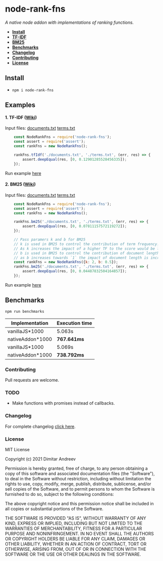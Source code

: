 # node-rank-fns
<i>A native node addon with implementations of ranking functions.</i>

 * **[Install](#Install)**
 * **[TF-IDF](#TF-IDF)**
 * **[BM25](#BM25)**
 * **[Benchmarks](#Benchmarks)**
 * **[Changelog](#Changelog)**
 * **[Contributing](#Contributing)**
 * **[License](#License)**

<a name="Install"></a>
## Install 
- `npm i node-rank-fns`

## Examples 

<a name="TF-IDF"></a>
#### 1. TF-IDF ([Wiki](https://en.wikipedia.org/wiki/Tf%E2%80%93idf#Example_of_tf%E2%80%93idf))
Input files:
[documents.txt](https://github.com/D-Andreev/node-rank-fns/blob/master/test/documents.txt)
[terms.txt](https://github.com/D-Andreev/node-rank-fns/blob/master/test/terms.txt)
```js
    const NodeRankFns = require('node-rank-fns');
    const assert = require('assert');
    const rankFns = new NodeRankFns();

    rankFns.tfIdf('./documents.txt', './terms.txt', (err, res) => {
        assert.deepEqual(res, [0, 0.12901285528456335]);
    });
```
Run example [here](https://github.com/D-Andreev/node-rank-fns/blob/master/test/index.js)

<a name="BM25"></a>
#### 2. BM25 ([Wiki](https://en.wikipedia.org/wiki/Okapi_BM25))
Input files:
[documents.txt](https://github.com/D-Andreev/node-rank-fns/blob/master/test/documents.txt)
[terms.txt](https://github.com/D-Andreev/node-rank-fns/blob/master/test/terms.txt)
```js
    const NodeRankFns = require('node-rank-fns');
    const assert = require('assert');
    const rankFns = new NodeRankFns();

    rankFns.bm25('./documents.txt', './terms.txt', (err, res) => {
        assert.deepEqual(res, [0, 0.07811157572119272]);
    });

    // Pass paramers k and b for BM25
    // k is used in BM25 to control the contribution of term frequency. (Term saturation) (Default: `1`)
    // As k increases the impact of a higher TF to the score would be lower.
    // b is used in BM25 to control the contribution of document length. (Must be between `0` and `1`). (Default: `1`)
    // as b increases towards `1` the impact of document length is increased. `0` means that document length is not taken into account.
    const rankFns = new NodeRankFns({k: 2, b: 0.5});
    rankFns.bm25('./documents.txt', './terms.txt', (err, res) => {
        assert.deepEqual(res, [0, 0.04487832504164857]);
    });
```
Run example [here](https://github.com/D-Andreev/node-rank-fns/blob/master/test/index.js)

<a name="Benchmarks"></a>
## Benchmarks
`npm run benchmarks`

| Implementation   | Execution time   |
| ---------------- | ---------------- |
| vanillaJS*1000   | 5.063s           |
| nativeAddon*1000 | <b>767.641ms</b> |
| vanillaJS*1000   | 5.069s           |
| nativeAddon*1000 | <b>738.792ms</b> |

<a name="Contributing"></a>
### Contributing
Pull requests are welcome.

<a name="TODO"></a>
### TODO
- Make functions with promises instead of callbacks. 

<a name="Changelog"></a>
### Changelog
For complete changelog [click here](https://github.com/D-Andreev/node-rank-fns/blob/master/CHANGELOG.md).

<a name="License"></a>
### License
MIT License

Copyright (c) 2021 Dimitar Andreev

Permission is hereby granted, free of charge, to any person obtaining a copy
of this software and associated documentation files (the "Software"), to deal
in the Software without restriction, including without limitation the rights
to use, copy, modify, merge, publish, distribute, sublicense, and/or sell
copies of the Software, and to permit persons to whom the Software is
furnished to do so, subject to the following conditions:

The above copyright notice and this permission notice shall be included in all
copies or substantial portions of the Software.

THE SOFTWARE IS PROVIDED "AS IS", WITHOUT WARRANTY OF ANY KIND, EXPRESS OR
IMPLIED, INCLUDING BUT NOT LIMITED TO THE WARRANTIES OF MERCHANTABILITY,
FITNESS FOR A PARTICULAR PURPOSE AND NONINFRINGEMENT. IN NO EVENT SHALL THE
AUTHORS OR COPYRIGHT HOLDERS BE LIABLE FOR ANY CLAIM, DAMAGES OR OTHER
LIABILITY, WHETHER IN AN ACTION OF CONTRACT, TORT OR OTHERWISE, ARISING FROM,
OUT OF OR IN CONNECTION WITH THE SOFTWARE OR THE USE OR OTHER DEALINGS IN THE
SOFTWARE.

